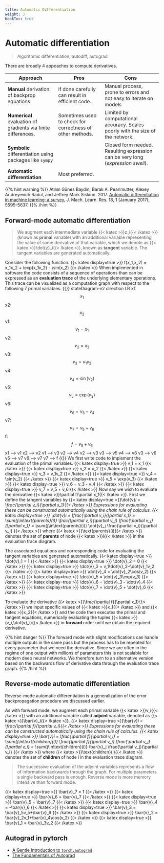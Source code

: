 ```yaml
---
title: Automatic Differentiation
weight: 3
bookToc: true
---
```


# Automatic differentiation

> Algorithmic differentiation, autodiff, autograd

There are broadly 4 appoaches to compute derivatives.

| Approach  | Pros | Cons |
| ------------- | ------------- | ------------- |
| **Manual** derivation of backprop equations. | If done carefully can result in efficient code.  | Manual process, prone to errors and not easy to iterate on models |
| **Numerical** evaluation of gradients via finite differences. | Sometimes used to check for correctness of other methods.| Limited by computational accuracy. Scales poorly with the size of the network.
| **Symbolic** differentiation using packages like `sympy` | | Closed form needed. Resulting expression can be very long (*expression swell*).|
| **Automatic differentiation** | Most preferred. |

{{% hint warning %}}
Atılım Günes Baydin, Barak A. Pearlmutter, Alexey Andreyevich Radul, and Jeffrey Mark Siskind. 2017. [Automatic differentiation in machine learning: a survey.](https://dl.acm.org/doi/pdf/10.5555/3122009.3242010) J. Mach. Learn. Res. 18, 1 (January 2017), 5595–5637.
{{% /hint %}}

## Forward-mode automatic differentiation

> We augment each intermediate variable {{< katex >}}z_i{{< /katex >}} (known as **primal** variable) with an additional variable representing the value of some derivative of that variable, which we denote as {{< katex >}}\dot{z}_i{{< /katex >}}, known as **tangent** variable. The tangent variables are generated automatically.

Consider the following function.
{{< katex display=true >}}
f(x_1,x_2) = x_1x_2 + \exp(x_1x_2) - \sin(x_2)
{{< /katex >}}
When implemented in software the code consists of a sequence of operations than can be expressed as an **evaluation trace** of the underlying elementary operations. This trace can be visualized as a computation graph with respect to the following 7 primal variables.
{{<mermaid>}}
stateDiagram-v2
    direction LR
    x1: $$x_1$$
    x2: $$x_2$$
    v1: $$v_1 = x_1$$
    v2: $$v_2 = x_2$$
    v3: $$v_3 = v_1v_2$$
    v4: $$v_4 = \sin(v_2)$$
    v5: $$v_5 = \exp(v_3)$$
    v6: $$v_6 = v_3 - v_4$$
    v7: $$v_7 = v_5 + v_6$$
    f: $$f = v_5 + v_6$$
    x1 --> v1
    x2 --> v2
    v1 --> v3
    v2 --> v4
    v2 --> v3
    v3 --> v5
    v4 --> v6
    v3 --> v6
    v5 --> v7
    v6 --> v7
    v7 --> f
{{</mermaid>}}
We first write code to implement the evaluation of the primal variables.
{{< katex display=true >}}
v_1 = x_1
{{< /katex >}}
{{< katex display=true >}}
v_2 = x_2
{{< /katex >}}
{{< katex display=true >}}
v_3 = v_1v_2
{{< /katex >}}
{{< katex display=true >}}
v_4 = \sin(v_2)
{{< /katex >}}
{{< katex display=true >}}
v_5 = \exp(v_3)
{{< /katex >}}
{{< katex display=true >}}
v_6 = v_3 - v_4
{{< /katex >}}
{{< katex display=true >}}
v_7 = v_5 + v_6
{{< /katex >}}
Now say we wish to evaluate the derivative {{< katex >}}\partial f/\partial x_1{{< /katex >}}. First we define the tangent variables by
{{< katex display=true >}}\dot{v}_i = \frac{\partial v_i}{\partial x_1}{{< /katex >}}
Expressions for evaluating these can be constructed automatically using the chain rule of calculus.
{{< katex display=true >}}
\dot{v}_i = \frac{\partial v_i}{\partial x_1} = \sum_{j\in\text{parents}(i)} \frac{\partial v_i}{\partial v_j} \frac{\partial v_j}{\partial x_1} = \sum_{j\in\text{parents}(i)} \dot{v}_j \frac{\partial v_i}{\partial v_j}
{{< /katex >}}
where {{< katex >}}\text{parents}(i){{< /katex >}} denotes the set of **parents** of node {{< katex >}}i{{< /katex >}} in the evaluation trace diagram.

The associated equations and corresponding code for evaluating the tangent variables are generated automatically.
{{< katex display=true >}}
\dot{v}_1 = 1
{{< /katex >}}
{{< katex display=true >}}
\dot{v}_2 = 0
{{< /katex >}}
{{< katex display=true >}}
\dot{v}_3 = v_1\dot{v}_2+\dot{v}_1v_2
{{< /katex >}}
{{< katex display=true >}}
\dot{v}_4 = \dot{v}_2\cos(v_2)
{{< /katex >}}
{{< katex display=true >}}
\dot{v}_5 = \dot{v}_3\exp(v_3)
{{< /katex >}}
{{< katex display=true >}}
\dot{v}_6 = \dot{v}_3 - \dot{v}_4
{{< /katex >}}
{{< katex display=true >}}
\dot{v}_7 = \dot{v}_5 + \dot{v}_6
{{< /katex >}}

To evaluate the derivative {{< katex >}}\frac{\partial f}{\partial x_1}{{< /katex >}} we input specific values of {{< katex >}}x_1{{< /katex >}} and {{< katex >}}x_2{{< /katex >}} and the code then executes the primal and tangent equations, numerically evaluating the tuples {{< katex >}}(v_i,\dot{v}_i){{< /katex >}} in **forward** order until we obtain the required derivative.

{{% hint danger %}}
The forward mode with slight modifications can handle multiple outputs in the same pass but the process has to be repeated for every parameter that we need the derivative. Since we are often in the regime of one output with millions of parameters this is not scalable for modern deep neural networks. We therefore turn to an alternative version based on the backwards flow of derivative data through the evaluation trace graph.
{{% /hint %}}

## Reverse-mode automatic differentiation

Reverse-mode automatic differentiation is a generalization of the error backpropagation procedure we discussed earlier.

As with forward mode, we augment each primal variable {{< katex >}}v_i{{< /katex >}} with an additional variable called **adjoint** variable, denoted as {{< katex >}}\bar{v}_i{{< /katex >}}.
{{< katex display=true >}}\bar{v}_i = \frac{\partial f}{\partial v_i}{{< /katex >}}
Expressions for evaluating these can be constructed automatically using the chain rule of calculus.
{{< katex display=true >}}
\bar{v}_i = \frac{\partial f}{\partial v_i} = \sum_{j\in\text{children}(i)} \frac{\partial f}{\partial v_j} \frac{\partial v_j}{\partial v_i} = \sum_{j\in\text{children}(i)} \bar{v}_j \frac{\partial v_j}{\partial v_i}
{{< /katex >}}
where {{< katex >}}\text{children}(i){{< /katex >}} denotes the set of **children** of node i in the evaluation trace diagram.

> The successive evaluation of the adjoint variables represents a flow of information backwards through the graph. For multiple parameters a single backward pass is enough. Reverse mode is more memory intensive than forward mode.

{{< katex display=true >}}
\bar{v}_7 = 1
{{< /katex >}}
{{< katex display=true >}}
\bar{v}_6 = \bar{v}_7
{{< /katex >}}
{{< katex display=true >}}
\bar{v}_5 = \bar{v}_7
{{< /katex >}}
{{< katex display=true >}}
\bar{v}_4 = -\bar{v}_6
{{< /katex >}}
{{< katex display=true >}}
\bar{v}_3 = \bar{v}_5v_5+\bar{v}_6
{{< /katex >}}
{{< katex display=true >}}
\bar{v}_2 = \bar{v}_2v_1+\bar{v}_4\cos(v_2)
{{< /katex >}}
{{< katex display=true >}}
\bar{v}_1 = \bar{v}_3v_2
{{< /katex >}}

## Autograd in pytorch

- [A Gentle Introduction to `torch.autograd`](https://pytorch.org/tutorials/beginner/blitz/autograd_tutorial.html)
- [The Fundamentals of Autograd](https://pytorch.org/tutorials/beginner/introyt/autogradyt_tutorial.html)
